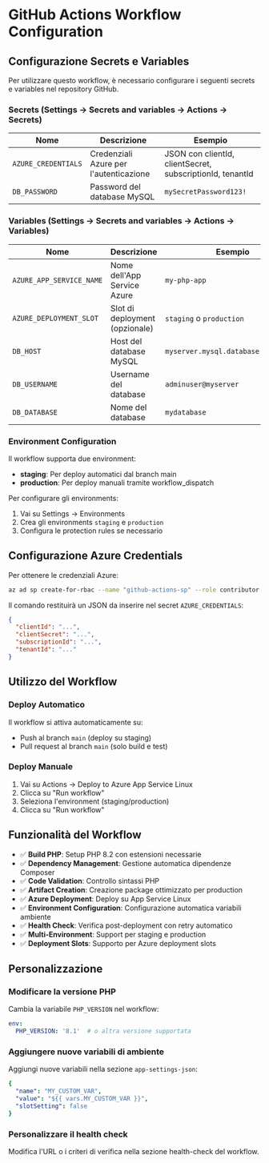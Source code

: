 # GitHub Actions Workflow Configuration

## Configurazione Secrets e Variables

Per utilizzare questo workflow, è necessario configurare i seguenti secrets e variables nel repository GitHub.

### Secrets (Settings → Secrets and variables → Actions → Secrets)

| Nome | Descrizione | Esempio |
|------|-------------|---------|
| `AZURE_CREDENTIALS` | Credenziali Azure per l'autenticazione | JSON con clientId, clientSecret, subscriptionId, tenantId |
| `DB_PASSWORD` | Password del database MySQL | `mySecretPassword123!` |

### Variables (Settings → Secrets and variables → Actions → Variables)

| Nome | Descrizione | Esempio |
|------|-------------|---------|
| `AZURE_APP_SERVICE_NAME` | Nome dell'App Service Azure | `my-php-app` |
| `AZURE_DEPLOYMENT_SLOT` | Slot di deployment (opzionale) | `staging` o `production` |
| `DB_HOST` | Host del database MySQL | `myserver.mysql.database.azure.com` |
| `DB_USERNAME` | Username del database | `adminuser@myserver` |
| `DB_DATABASE` | Nome del database | `mydatabase` |

### Environment Configuration

Il workflow supporta due environment:
- **staging**: Per deploy automatici dal branch main
- **production**: Per deploy manuali tramite workflow_dispatch

Per configurare gli environments:
1. Vai su Settings → Environments
2. Crea gli environments `staging` e `production`
3. Configura le protection rules se necessario

## Configurazione Azure Credentials

Per ottenere le credenziali Azure:

```bash
az ad sp create-for-rbac --name "github-actions-sp" --role contributor --scopes /subscriptions/{subscription-id}/resourceGroups/{resource-group} --sdk-auth
```

Il comando restituirà un JSON da inserire nel secret `AZURE_CREDENTIALS`:

```json
{
  "clientId": "...",
  "clientSecret": "...",
  "subscriptionId": "...",
  "tenantId": "..."
}
```

## Utilizzo del Workflow

### Deploy Automatico
Il workflow si attiva automaticamente su:
- Push al branch `main` (deploy su staging)
- Pull request al branch `main` (solo build e test)

### Deploy Manuale
1. Vai su Actions → Deploy to Azure App Service Linux
2. Clicca su "Run workflow"
3. Seleziona l'environment (staging/production)
4. Clicca su "Run workflow"

## Funzionalità del Workflow

- ✅ **Build PHP**: Setup PHP 8.2 con estensioni necessarie
- ✅ **Dependency Management**: Gestione automatica dipendenze Composer
- ✅ **Code Validation**: Controllo sintassi PHP
- ✅ **Artifact Creation**: Creazione package ottimizzato per production
- ✅ **Azure Deployment**: Deploy su App Service Linux
- ✅ **Environment Configuration**: Configurazione automatica variabili ambiente
- ✅ **Health Check**: Verifica post-deployment con retry automatico
- ✅ **Multi-Environment**: Support per staging e production
- ✅ **Deployment Slots**: Supporto per Azure deployment slots

## Personalizzazione

### Modificare la versione PHP
Cambia la variabile `PHP_VERSION` nel workflow:

```yaml
env:
  PHP_VERSION: '8.1'  # o altra versione supportata
```

### Aggiungere nuove variabili di ambiente
Aggiungi nuove variabili nella sezione `app-settings-json`:

```yaml
{
  "name": "MY_CUSTOM_VAR",
  "value": "${{ vars.MY_CUSTOM_VAR }}",
  "slotSetting": false
}
```

### Personalizzare il health check
Modifica l'URL o i criteri di verifica nella sezione health-check del workflow.